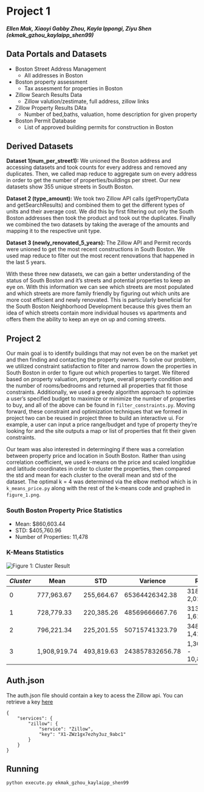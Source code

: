 # Project 1

##### Ellen Mak, Xiaoyi Gabby Zhou, Kayla Ippongi, Ziyu Shen (ekmak_gzhou_kaylaipp_shen99)

## Data Portals and Datasets

*  Boston Street Address Management 
	* All addresses in Boston
* Boston property assessment
	* Tax assesment for properties in Boston
* Zillow Search Results Data
	* Zillow valution/zestimate, full address, zillow links 
* Zillow Property Results DAta
	* Number of bed,baths, valuation, home description for given property 
* Boston Permit Database
	* List of approved building permits for construction in Boston

## Derived Datasets

<b>Dataset 1(num_per_street1):</b> We unioned the Boston address and accessing datasets and took counts for every address and removed any duplicates. Then, we called map reduce to aggregate sum on every address in order to get the number of properties/buildings per street. Our new datasets show 355 unique streets in South Boston. 

<b>Dataset 2 (type_amount):</b> We took two Zillow API calls (getPropertyData and getSearchResults) and combined them to get the different types of units and their average cost. We did this by first filtering out only the South Boston addresses then took the product and took out the duplicates. Finally we combined the two datasets by taking the average of the amounts and mapping it to the respective unit type. 

<b> Dataset 3 (newly_renovated_5_years): </b> The Zillow API and Permit records were unioned to get the most recent constructions in South Boston. We used map reduce to filter out the most recent renovations that happened in the last 5 years.  

With these three new datasets, we can gain a better understanding of the status of South Boston and it’s streets and potential properties to keep an eye on. With this information we can see which streets are most populated and which streets are more family friendly by figuring out which units are more cost efficient and newly renovated. This is particularly beneficial for the South Boston Neighborhood Development because this gives them an idea of which streets contain more individual houses vs apartments and offers them the ability to keep an eye on up and coming streets.  

## Project 2 

Our main goal is to identify buildings that may not even be on the market yet and then finding and contacting the property owners. To solve our problem, we utilized constraint satisfaction to filter and narrow down the properties in South Boston in order to figure out which properties to target. We filtered based on property valuation, property type, overall property condition and the number of rooms/bedrooms and returned all properties that fit those constraints. Additionally, we used a greedy algorithm approach to optimize a user’s specified budget to maximize or minimize the number of properties to buy, and all of the above can be found in `filter_constraints.py`.  Moving forward, these constraint and optimization techniques that we formed in project two can be reused in project three to build an interactive ui. For example, a user can input a price range/budget and type of property they’re looking for and the site outputs a map or list of properties that fit their given constraints. 

Our team was also interested in determinging if there was a correlation between property price and location in South Boston. Rather than using correlation coefficient, we used k-means on the price and scaled longitidue and latitude coordinates in order to cluster the properties, then compared the std and mean for each cluster to the overall mean and std of the dataset. The optimal k = 4 was determined via the elbow method which is in `k_means_price.py` along with the rest of the k-means code and graphed in `figure_1.png`. 
 
### South Boston Property Price Statistics
* Mean: $860,603.44
* STD: $405,760.96
* Number of Properties: 11,478

### K-Means Statistics
![Figure 1: Cluster Result](https://github.com/kaylaipp/course-2019-spr-proj/blob/master/ekmak_gzhou_kaylaipp_shen99/k_means.png)

	
|*Cluster*|Mean|STD|Varience|Range|
|---|---|---|---|---|
|0|777,963.67|255,664.67|65364426342.38|318,167 - 2,015,608|
|1|728,779.33|220,385.26|48569666667.76|313,645 - 1,614,889|
|2|796,221.34|225,201.55|50715741323.79|348,639 - 1,414,535|
|3|1,908,919.74|493,819.63|243857832656.78|1,309,041 - 10,808,461|



## Auth.json
The auth.json file should contain a key to acess the Zillow api. You can retrieve a key [here](https://www.zillow.com/howto/api/APIOverview.htm) 
```
{
	"services": {
		"zillow": {
			"service": "Zillow",
			"key": "X1-ZWz1gx7ezhy3uz_9abc1"
		}
	}
}
```
## Running 
```
python execute.py ekmak_gzhou_kaylaipp_shen99
```
